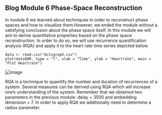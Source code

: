 ## Blog Module 6 Phase-Space Reconstruction

In module 6 we learned about techniques in order to reconstruct phase spaces and how to visualize them.However, we ended the module without a satisfying conclusion about the phase space itself.
In this module we will aim to derive quantitative properties based on the phase space reconstruction.
In order to do so, we will use recurrence quantification analysis (RQA) and apply it to the heart rate time series depicted below. 

``` 
data <- read.csv("Actigraph.csv")
plot(data$HR, type = "l", xlab = "Time", ylab = "Heartrate", main = "Plot Heartrate")
```
![image](https://user-images.githubusercontent.com/78364132/169966096-dedcb539-49d0-439b-a297-0ced221ff2a7.png)

RQA is a technique to quanitify the number and duration of recurrences of a system. Several measures can be derived using RQA which will increase one’s understanding of the system.
Remember that we obtained two parameters in the previous module: delay = 3500 and embedding dimension = 7. In order to apply RQA we additionally need to determine a radius parameter.
